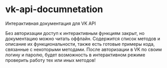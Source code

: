 # vk-api-documnetation
Интерактивная документация для VK API

Без авторизации доступ к интерактивным функциям закрыт, но документацию можно читать оффлайн. Содержится список методов и описание их функциональности, также есть готовые примеры кода, связанные с некоторыми методами. После авторизации в VK по своим логину и паролю, будет возможность в интерактивном режиме проверить работу тех или иных методов!
